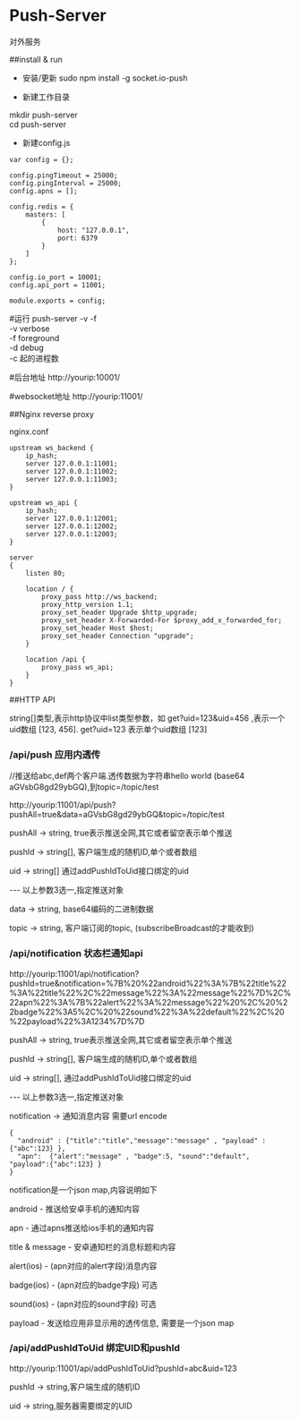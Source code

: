 Push-Server
=======================
对外服务

##install & run

* 安装/更新
sudo npm install -g socket.io-push

* 新建工作目录

mkdir push-server    
cd push-server

* 新建config.js

```
var config = {};

config.pingTimeout = 25000;
config.pingInterval = 25000;
config.apns = [];

config.redis = {
    masters: [
        {
            host: "127.0.0.1",
            port: 6379
        }
    ]
};

config.io_port = 10001;
config.api_port = 11001;

module.exports = config;
```

#运行
push-server -v -f    
-v verbose   
-f foreground   
-d debug     
-c 起的进程数

#后台地址
http://yourip:10001/

#websocket地址
http://yourip:11001/

##Nginx reverse proxy

nginx.conf

```
upstream ws_backend {
    ip_hash;
    server 127.0.0.1:11001;
    server 127.0.0.1:11002;
    server 127.0.0.1:11003;
}

upstream ws_api {
    ip_hash;
    server 127.0.0.1:12001;
    server 127.0.0.1:12002;
    server 127.0.0.1:12003;
}

server
{
    listen 80;

    location / {
        proxy_pass http://ws_backend;
        proxy_http_version 1.1;
        proxy_set_header Upgrade $http_upgrade;
        proxy_set_header X-Forwarded-For $proxy_add_x_forwarded_for;
        proxy_set_header Host $host;
        proxy_set_header Connection "upgrade";
    }
    
    location /api {
        proxy_pass ws_api;
    }
}
```

##HTTP API

string[]类型,表示http协议中list类型参数，如 get?uid=123&uid=456 ,表示一个uid数组 [123, 456]. get?uid=123 表示单个uid数组 [123]

### /api/push 应用内透传

//推送给abc,def两个客户端.透传数据为字符串hello world (base64 aGVsbG8gd29ybGQ),到topic=/topic/test

http://yourip:11001/api/push?pushAll=true&data=aGVsbG8gd29ybGQ&topic=/topic/test

pushAll -> string, true表示推送全网,其它或者留空表示单个推送

pushId -> string[], 客户端生成的随机ID,单个或者数组

uid -> string[] 通过addPushIdToUid接口绑定的uid

--- 以上参数3选一,指定推送对象

data -> string, base64编码的二进制数据

topic -> string, 客户端订阅的topic, (subscribeBroadcast的才能收到)


### /api/notification 状态栏通知api

http://yourip:11001/api/notification?pushId=true&notification=%7B%20%22android%22%3A%7B%22title%22%3A%22title%22%2C%22message%22%3A%22message%22%7D%2C%22apn%22%3A%7B%22alert%22%3A%22message%22%20%2C%20%22badge%22%3A5%2C%20%22sound%22%3A%22default%22%2C%20%22payload%22%3A1234%7D%7D

pushAll -> string, true表示推送全网,其它或者留空表示单个推送

pushId -> string[], 客户端生成的随机ID,单个或者数组

uid -> string[], 通过addPushIdToUid接口绑定的uid

--- 以上参数3选一,指定推送对象

notification -> 通知消息内容 需要url encode

```
{
  "android" : {"title":"title","message":"message" , "payload" : {"abc":123} },
  "apn":  {"alert":"message" , "badge":5, "sound":"default", "payload":{"abc":123} }
}
```

notification是一个json map,内容说明如下

android - 推送给安卓手机的通知内容

apn - 通过apns推送给ios手机的通知内容

title & message - 安卓通知栏的消息标题和内容

alert(ios) - (apn对应的alert字段)消息内容

badge(ios) - (apn对应的badge字段) 可选

sound(ios) - (apn对应的sound字段) 可选

payload - 发送给应用非显示用的透传信息, 需要是一个json map


### /api/addPushIdToUid 绑定UID和pushId

http://yourip:11001/api/addPushIdToUid?pushId=abc&uid=123

pushId -> string,客户端生成的随机ID

uid -> string,服务器需要绑定的UID
